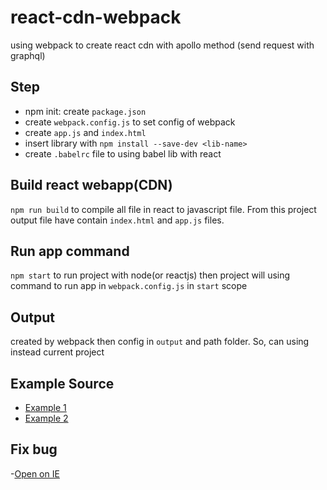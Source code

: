 # react-cdn-webpack
using webpack to create react cdn with apollo method (send request with graphql)

## Step
- npm init: create `package.json`
- create `webpack.config.js` to set config of webpack
- create `app.js` and `index.html`
- insert library with `npm install --save-dev <lib-name>`
- create `.babelrc` file to using babel lib with react
## Build react webapp(CDN)
  `npm run build` to compile all file in react to javascript file. From this project output file have contain `index.html` and `app.js` files.
## Run app command
  `npm start` to run project with node(or reactjs) then project will using command to run app in `webpack.config.js` in `start` scope
## Output
 created by webpack then config in `output` and path folder. So, can using instead current project

## Example Source
- [Example 1](https://thoughtbot.com/blog/setting-up-webpack-for-react-and-hot-module-replacement)
- [Example 2](https://www.valentinog.com/blog/babel/)
## Fix bug
-[Open on IE](https://github.com/facebook/create-react-app/issues/6924)
